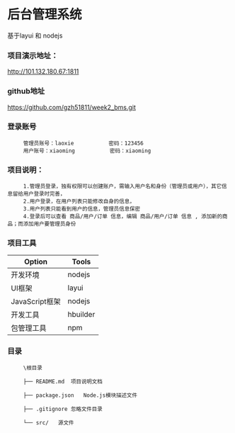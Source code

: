 # 后台管理系统
基于layui 和 nodejs

### 项目演示地址：
http://101.132.180.67:1811

### github地址
https://github.com/gzh51811/week2_bms.git

### 登录账号
         管理员账号：laoxie           密码：123456
         用户账号：xiaoming           密码：xiaoming

### 项目说明：
         1.管理员登录，独有权限可以创建账户，需输入用户名和身份（管理员或用户），其它信息留给用户登录时完善，
         2.用户登录，在用户列表只能修改自身的信息，
         3.用户列表只能看到用户的信息，管理员信息保密
         4.登录后可以查看 商品/用户/订单 信息，编辑 商品/用户/订单 信息 , 添加新的商品；而添加用户要管理员身份

### 项目工具
Option|	Tools
---- | ----- 
开发环境|	nodejs
UI框架|	layui
JavaScript框架|	nodejs
开发工具|	hbuilder
包管理工具|	npm

### 目录
         \根目录

         ├── README.md	项目说明文档

         ├── package.json	Node.js模块描述文件
         
         ├── .gitignore	忽略文件目录

         └── src/	源文件
         
    

